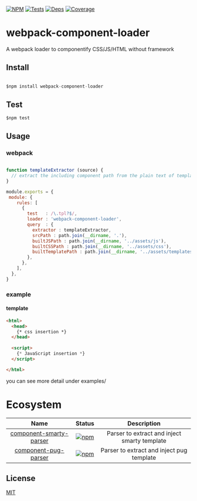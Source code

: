 [![NPM][npm]][npm-url]
[![Tests][build]][build-url]
[![Deps][deps]][deps-url]
[![Coverage][cover]][cover-url]

# webpack-component-loader
A webpack loader to componentify CSS/JS/HTML without framework

## Install
```javascript

$npm install webpack-component-loader

```
## Test
```
$npm test
```

## Usage

### webpack

```js

function templateExtractor (source) {
  // extract the including component path from the plain text of template
}

module.exports = {
 module: {
    rules: [
      {
        test   : /\.tpl?$/,
        loader : 'webpack-component-loader',
        query  : {
          extractor : templateExtractor,
          srcPath : path.join(__dirname, '.'),
          builtJSPath : path.join(__dirname, '../assets/js'),
          builtCSSPath : path.join(__dirname, '../assets/css'),
          builtTemplatePath : path.join(__dirname, '../assets/templates'),
        },
      },
    ],
  },
}
```

### example

#### template

```html
<html>
  <head>
    {* css insertion *}
  </head>
  
  <script>
    {* JavaScript insertion *}
  </script>

</html>

```
you can see more detail under examples/

# Ecosystem

| Name | Status | Description |
|:----:|:------:|:-----------:|
|[component-smarty-parser][smarty]|[![npm][smarty-badge]][smarty-npm]| Parser to extract and inject smarty template|
|[component-pug-parser][pug]|[![npm][pug-badge]][pug-npm]| Parser to extract and inject pug template |

[smarty]: https://github.com/nicholaslee119/webpack-component-loader-smarty-parser
[smarty-badge]: https://img.shields.io/npm/v/webpack-component-loader-smarty-parser.svg
[smarty-npm]: https://npmjs.com/package/posthtml-parser

[pug]: https://github.com/nicholaslee119/webpack-component-loader-smarty-parser
[pug-badge]: https://img.shields.io/npm/v/webpack-component-loader-smarty-parser.svg
[pug-npm]: https://npmjs.com/package/webpack-component-loader-smarty-parser

## License

[MIT](http://opensource.org/licenses/MIT)



[npm]: https://img.shields.io/npm/v/webpack-component-loader.svg
[npm-url]: https://www.npmjs.com/package/webpack-component-loader

[deps]: https://david-dm.org/nicholaslee119/webpack-component-loader/dev-status.svg
[deps-url]: https://david-dm.org/nicholaslee119/webpack-component-loader?type=dev

[cover]: https://coveralls.io/repos/github/nicholaslee119/webpack-component-loader/badge.svg?branch=master
[cover-url]: https://coveralls.io/github/nicholaslee119/webpack-component-loader?branch=master


[build]: https://travis-ci.org/nicholaslee119/webpack-component-loader.svg?branch=master
[build-url]: https://travis-ci.org/nicholaslee119/webpack-component-loader
